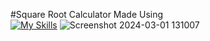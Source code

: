 #Square Root Calculator Made Using  
[![My Skills](https://skillicons.dev/icons?i=html,css,javascript)](https://skillicons.dev)
![Screenshot 2024-03-01 131007](https://github.com/Kingsman119/Square-Root/assets/154053800/35988cb8-5ddd-4c5a-88f2-41820263e963)
